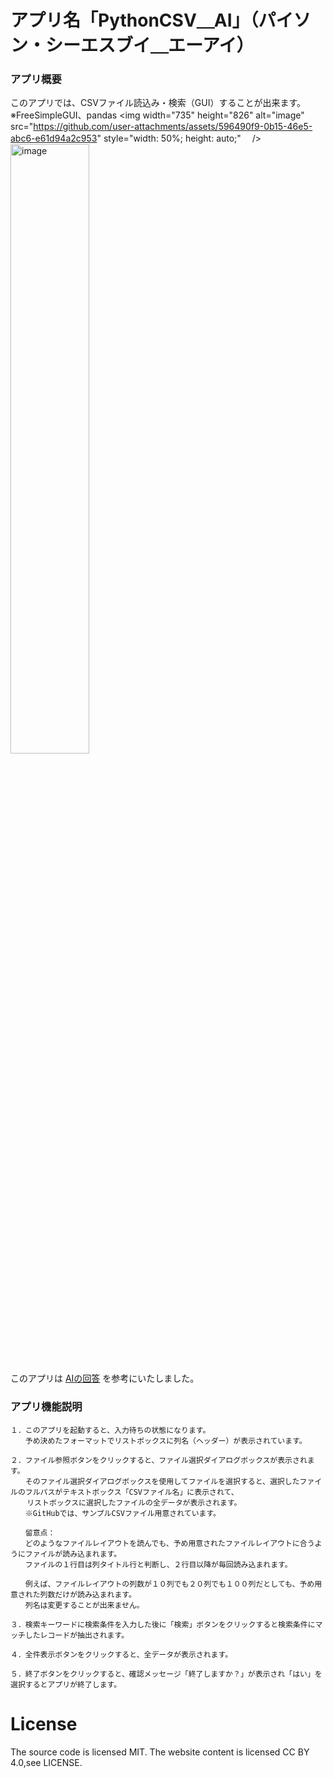 # アプリ名「PythonCSV＿AI」（パイソン・シーエスブイ＿エーアイ）

### アプリ概要
このアプリでは、CSVファイル読込み・検索（GUI）することが出来ます。　※FreeSimpleGUI、pandas
<img width="735" height="826" alt="image" src="https://github.com/user-attachments/assets/596490f9-0b15-46e5-abc6-e61d94a2c953"  style="width: 50%; height: auto;" 　/>
<img width="942" height="591" alt="image" src="https://github.com/user-attachments/assets/53700239-7f01-4a1e-a44d-ff4a9f07ddb7"  style="width: 50%; height: auto;"  />

このアプリは <a href="https://github.com/RobotWork01/Python/blob/main/PythonCSV_AI/%E5%8F%82%E8%80%83%EF%BC%BFAI%E3%81%A7%E3%81%AE%E5%9B%9E%E7%AD%94.txt">AIの回答</a> を参考にいたしました。

### アプリ機能説明
```
１．このアプリを起動すると、入力待ちの状態になります。
　　予め決めたフォーマットでリストボックスに列名（ヘッダー）が表示されています。

２．ファイル参照ボタンをクリックすると、ファイル選択ダイアログボックスが表示されます。
　　そのファイル選択ダイアログボックスを使用してファイルを選択すると、選択したファイルのフルパスがテキストボックス「CSVファイル名」に表示されて、
  　リストボックスに選択したファイルの全データが表示されます。
　　※GitHubでは、サンプルCSVファイル用意されています。

　　留意点：
　　どのようなファイルレイアウトを読んでも、予め用意されたファイルレイアウトに合うようにファイルが読み込まれます。
　　ファイルの１行目は列タイトル行と判断し、２行目以降が毎回読み込まれます。

　　例えば、ファイルレイアウトの列数が１０列でも２０列でも１００列だとしても、予め用意された列数だけが読み込まれます。
　　列名は変更することが出来ません。

３．検索キーワードに検索条件を入力した後に「検索」ボタンをクリックすると検索条件にマッチしたレコードが抽出されます。

４．全件表示ボタンをクリックすると、全データが表示されます。

５．終了ボタンをクリックすると、確認メッセージ「終了しますか？」が表示され「はい」を選択するとアプリが終了します。

```

# License
The source code is licensed MIT. The website content is licensed CC BY 4.0,see LICENSE.

